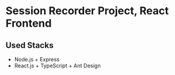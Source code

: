 # Session Recorder Project, React Frontend

## Used Stacks

- Node.js + Express
- React.js + TypeScript + Ant Design
